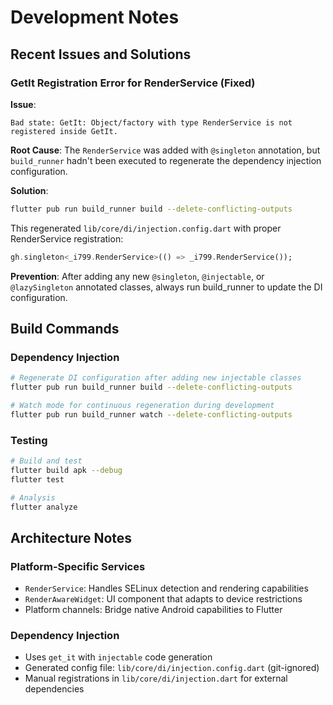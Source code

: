 # Development Notes

## Recent Issues and Solutions

### GetIt Registration Error for RenderService (Fixed)

**Issue**:
```
Bad state: GetIt: Object/factory with type RenderService is not registered inside GetIt.
```

**Root Cause**:
The `RenderService` was added with `@singleton` annotation, but `build_runner` hadn't been executed to regenerate the dependency injection configuration.

**Solution**:
```bash
flutter pub run build_runner build --delete-conflicting-outputs
```

This regenerated `lib/core/di/injection.config.dart` with proper RenderService registration:
```dart
gh.singleton<_i799.RenderService>(() => _i799.RenderService());
```

**Prevention**:
After adding any new `@singleton`, `@injectable`, or `@lazySingleton` annotated classes, always run build_runner to update the DI configuration.

## Build Commands

### Dependency Injection
```bash
# Regenerate DI configuration after adding new injectable classes
flutter pub run build_runner build --delete-conflicting-outputs

# Watch mode for continuous regeneration during development
flutter pub run build_runner watch --delete-conflicting-outputs
```

### Testing
```bash
# Build and test
flutter build apk --debug
flutter test

# Analysis
flutter analyze
```

## Architecture Notes

### Platform-Specific Services
- `RenderService`: Handles SELinux detection and rendering capabilities
- `RenderAwareWidget`: UI component that adapts to device restrictions
- Platform channels: Bridge native Android capabilities to Flutter

### Dependency Injection
- Uses `get_it` with `injectable` code generation
- Generated config file: `lib/core/di/injection.config.dart` (git-ignored)
- Manual registrations in `lib/core/di/injection.dart` for external dependencies
